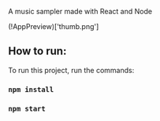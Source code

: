 A music sampler made with React and Node

(!AppPreview)['thumb.png']

## How to run:
To run this project, run the commands:

### `npm install`
### `npm start`
